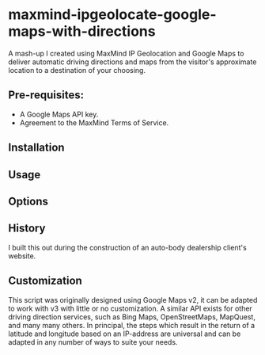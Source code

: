 maxmind-ipgeolocate-google-maps-with-directions
===============================================

A mash-up I created using MaxMind IP Geolocation and Google Maps to deliver automatic driving directions and maps from the visitor's approximate location to a destination of your choosing. 

## Pre-requisites:
  - A Google Maps API key.
  - Agreement to the MaxMind Terms of Service.


## Installation



## Usage



## Options


## History
I built this out during the construction of an auto-body dealership client's website. 

## Customization
This script was originally designed using Google Maps v2, it can be adapted to work with v3 with little or no customization. A similar API exists for other driving direction services, such as Bing Maps, OpenStreetMaps, MapQuest, and many many others.
In principal, the steps which result in the return of a latitude and longitude based on an IP-address are universal and can be adapted in any number of ways to suite your needs.
